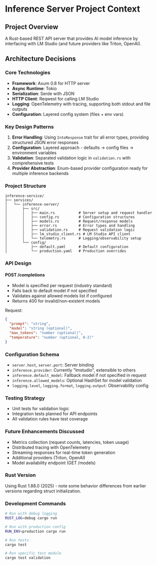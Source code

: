 # Inference Server Project Context

## Project Overview
A Rust-based REST API server that provides AI model inference by interfacing with LM Studio (and future providers like Triton, OpenAI).

## Architecture Decisions

### Core Technologies
- **Framework**: Axum 0.8 for HTTP server
- **Async Runtime**: Tokio
- **Serialization**: Serde with JSON
- **HTTP Client**: Reqwest for calling LM Studio
- **Logging**: OpenTelemetry with tracing, supporting both stdout and file outputs
- **Configuration**: Layered config system (files + env vars)

### Key Design Patterns

1. **Error Handling**: Using `IntoResponse` trait for all error types, providing structured JSON error responses
2. **Configuration**: Layered approach - defaults → config files → environment variables
3. **Validation**: Separated validation logic in `validation.rs` with comprehensive tests
4. **Provider Abstraction**: Enum-based provider configuration ready for multiple inference backends

### Project Structure

```
inference-service/
├── services/
│   └── inference-server/
│       ├── src/
│       │   ├── main.rs           # Server setup and request handler
│       │   ├── config.rs         # Configuration structures
│       │   ├── models.rs         # Request/response models
│       │   ├── error.rs          # Error types and handling
│       │   ├── validation.rs     # Request validation logic
│       │   ├── lm_studio_client.rs # LM Studio API client
│       │   └── telemetry.rs      # Logging/observability setup
│       └── config/
│           ├── default.yaml      # Default configuration
│           └── production.yaml   # Production overrides
```
### API Design

#### POST /completions
- Model is specified per request (industry standard)
- Falls back to default model if not specified
- Validates against allowed models list if configured
- Returns 400 for invalid/non-existent models

Request:
```json
{
  "prompt": "string",
  "model": "string (optional)",
  "max_tokens": "number (optional)",
  "temperature": "number (optional, 0-2)"
}
```

### Configuration Schema

- `server.host`, `server.port`: Server binding
- `inference.provider`: Currently "lmstudio", extensible to others
- `inference.default_model`: Fallback model if not specified in request
- `inference.allowed_models`: Optional HashSet for model validation
- `logging.level`, `logging.format`, `logging.output`: Observability config

### Testing Strategy

- Unit tests for validation logic
- Integration tests planned for API endpoints
- All validation rules have test coverage

### Future Enhancements Discussed

- Metrics collection (request counts, latencies, token usage)
- Distributed tracing with OpenTelemetry
- Streaming responses for real-time token generation
- Additional providers (Triton, OpenAI)
- Model availability endpoint (GET /models)

### Rust Version
Using Rust 1.88.0 (2025) - note some behavior differences from earlier versions regarding struct initialization.

### Development Commands
```bash
# Run with debug logging
RUST_LOG=debug cargo run

# Run with production config
RUN_ENV=production cargo run

# Run tests
cargo test

# Run specific test module
cargo test validation
```